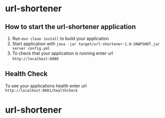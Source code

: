# url-shortener

How to start the url-shortener application
---

1. Run `mvn clean install` to build your application
1. Start application with `java -jar target/url-shortener-1.0-SNAPSHOT.jar server config.yml`
1. To check that your application is running enter url `http://localhost:8080`

Health Check
---

To see your applications health enter url `http://localhost:8081/healthcheck`
# url-shortener
